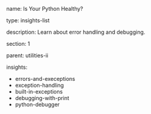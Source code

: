 name: Is Your Python Healthy?

type: insights-list

description: Learn about error handling and debugging.

section: 1

parent: utilities-ii

insights:
  - errors-and-execeptions
  - exception-handling
  - built-in-exceptions
  - debugging-with-print
  - python-debugger

